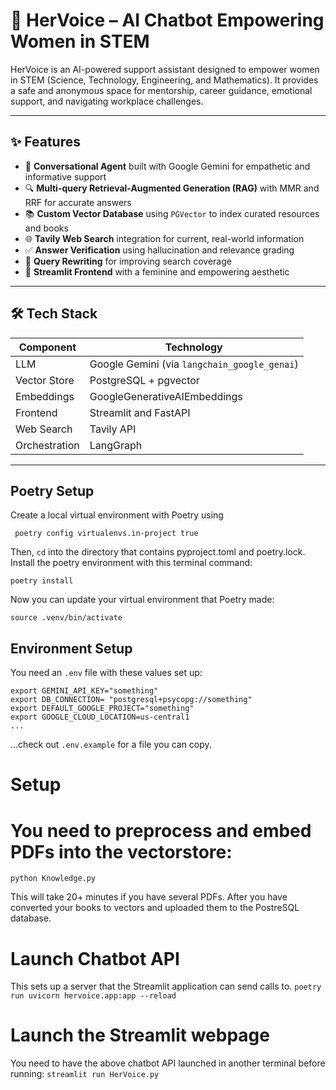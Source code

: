 # 💜 HerVoice – AI Chatbot Empowering Women in STEM

HerVoice is an AI-powered support assistant designed to empower women in STEM (Science, Technology, Engineering, and Mathematics). It provides a safe and anonymous space for mentorship, career guidance, emotional support, and navigating workplace challenges.

---
## ✨ Features

- 🤖 **Conversational Agent** built with Google Gemini for empathetic and informative support  
- 🔍 **Multi-query Retrieval-Augmented Generation (RAG)** with MMR and RRF for accurate answers  
- 📚 **Custom Vector Database** using `PGVector` to index curated resources and books  
- 🌐 **Tavily Web Search** integration for current, real-world information  
- ✅ **Answer Verification** using hallucination and relevance grading  
- 🧠 **Query Rewriting** for improving search coverage  
- 🎨 **Streamlit Frontend** with a feminine and empowering aesthetic  

---

## 🛠️ Tech Stack

| Component    | Technology                              |
|--------------|------------------------------------------|
| LLM          | Google Gemini (via `langchain_google_genai`) |
| Vector Store | PostgreSQL + pgvector                    |
| Embeddings   | GoogleGenerativeAIEmbeddings             |
| Frontend     | Streamlit and FastAPI                    |
| Web Search   | Tavily API                               |
| Orchestration| LangGraph                                |

---

## Poetry Setup

Create a local virtual environment with Poetry using
```
 poetry config virtualenvs.in-project true
```
Then, `cd` into the directory that contains pyproject.toml and poetry.lock. Install the poetry environment with this terminal command:
```
poetry install
```
Now you can update your virtual environment that Poetry made:
```
source .venv/bin/activate
```

## Environment Setup
You need an `.env` file with these values set up:
```
export GEMINI_API_KEY="something"
export DB_CONNECTION= "postgresql+psycopg://something"
export DEFAULT_GOOGLE_PROJECT="something"
export GOOGLE_CLOUD_LOCATION=us-central1
...
```

...check out `.env.example` for a file you can copy.

# Setup
# You need to preprocess and embed PDFs into the vectorstore:

```python Knowledge.py```

This will take 20+ minutes if you have several PDFs. After you have converted your books to vectors and uploaded them to the PostreSQL database.

# Launch Chatbot API
This sets up a server that the Streamlit application can send calls to.
```poetry run uvicorn hervoice.app:app --reload```

# Launch the Streamlit webpage
You need to have the above chatbot API launched in another terminal before running:
```streamlit run HerVoice.py```
